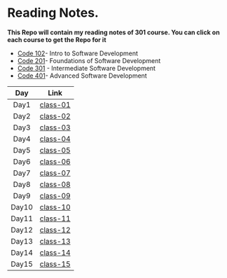 # Reading Notes.

**This Repo will contain my reading notes of 301 course. You can click on each course to get the Repo for it**

- [Code 102](https://github.com/Maisabdalrazeq/reading-notes)- Intro to Software Development
- [Code 201](https://github.com/Maisabdalrazeq/reading-notes2)- Foundations of Software Development
- [Code 301](https://github.com/Maisabdalrazeq/Reading-Notes301) - Intermediate Software Development
- [Code 401]()- Advanced Software Development


| Day  |                                 Link                               |
| :---: |   :---------------------------------------------------------------: |
| Day1  | [class-01](https://maisabdalrazeq.github.io/Reading-Notes301/class-01) |
| Day2  |  [class-02](https://maisabdalrazeq.github.io/Reading-Notes301/class-02) |
| Day3  | [class-03](https://maisabdalrazeq.github.io/Reading-Notes301/class-03) |
| Day4  |   [class-04](https://maisabdalrazeq.github.io/Reading-Notes301/class-04) |
| Day5  |   [class-05](https://maisabdalrazeq.github.io/Reading-Notes301/class-05) |
| Day6  |  [class-06]() |
| Day7  |   [class-07]() |
| Day8  |   [class-08]() |
| Day9  |   [class-09]() |
| Day10 |   [class-10]() |
| Day11 |   [class-11]() |
| Day12 | [class-12]() |
| Day13 |  [class-13]() |
| Day14 |  [class-14]() |
| Day15 |   [class-15]() |
